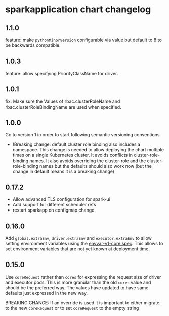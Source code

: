 # sparkapplication chart changelog

## 1.1.0

feature: make `pythonMinorVersion` configurable via value but default to 8 to be backwards compatible.

## 1.0.3

feature: allow specifying PriorityClassName for driver.

## 1.0.1

fix: Make sure the Values of rbac.clusterRoleName and rbac.clusterRoleBindingName are used when specified.

## 1.0.0

Go to version 1 in order to start following semantic versioning conventions.

- !Breaking change: default cluster role binding also includes a namespace.
This change is needed to allow deploying the chart multiple times on a single Kubernetes cluster.
It avoids conflicts in cluster-role-binding names. It also avoids overriding the cluster-role and the cluster-role-binding names
but the defaults should also work now (but the change in default means it is a breaking change)

## 0.17.2
- Allow advanced TLS configuration for spark-ui
- Add support for different scheduler refs
- restart sparkapp on configmap change

## 0.16.0

Add `global.extraEnv`, `driver.extraEnv` and `executor.extraEnv` to allow setting environment variables
using the [envvar-v1-core spec](https://kubernetes.io/docs/reference/generated/kubernetes-api/v1.24/#envvar-v1-core).
This allows to set environment variables that are not yet known at deployment time.

## 0.15.0

Use `coreRequest` rather than `cores` for expressing the request size of driver and executor pods.
This is more granular than the old `cores` value and should be the preferred way. The values have
updated to have same defaults just expressed in the new way.

BREAKING CHANGE: If an override is used it is important to either migrate to the new `coreRequest`
or to set `coreRequest` to the empty string
